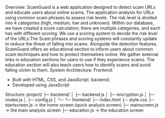 Overview: ScamGuard is a web application designed to detect scam URLs and educate users about online scams. The application analysis for URLs using common scam phrases to assess risk levels. The risk level is divided into 4 categories (high, medium, low and unknown). Within our database, we have created a score calculation; there are multiple categories, and each has with different scoring. We use a scoring system to decide the risk level of the URLs.The Scam phrases and scoring systems will constantly update to reduce the threat of falling into scams. Alongside the detection features, ScamGuard offers an educational section to inform users about common scam techniques and how to protect themselves online. We gather external links in education sections for users to use if they experience scams. The education section will also teach users how to identify scams and avoid falling victim to them.
System Architecture:
Frontend:
- Built with HTML, CSS, and JavaScript.
backend:
- Developed using JavaScript

Structure:
project/
├─ backend/
│  ├─ backend.js
│  ├─ encryption.js
│  ├─ routes.js
│  ├─ config.js
│  └─ 
└─ frontend/
   ├─ index.html
   ├─ style.css
   ├─ startscreen.js    → the home screen (quick analysis screen)
   ├─ mainscreen.js     → the main analysis screen
   ├─ education.js      → the education screen
